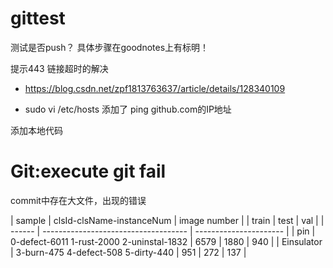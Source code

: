 # gittest
测试是否push？
具体步骤在goodnotes上有标明！

提示443 链接超时的解决
- https://blog.csdn.net/zpf1813763637/article/details/128340109

- sudo vi /etc/hosts
添加了 ping github.com的IP地址

添加本地代码

# Git:execute git fail
commit中存在大文件，出现的错误

| sample     |  clsId-clsName-instanceNum                   | image number |
                                                            | train | test | val | 
| ------     | ------------------------------------         | ---------------------- |
| pin        | 0-defect-6011	1-rust-2000	 2-uninstal-1832  | 6579 | 1880 | 940 | 
| Einsulator | 3-burn-475   4-defect-508  5-dirty-440       | 951 | 272 | 137 | 
